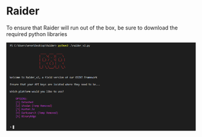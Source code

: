 # Raider

To ensure that Raider will run out of the box, be sure to download the required python libraries 

![](readme_images/r8r_1.png )
